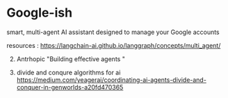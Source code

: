 # Google-ish
smart, multi-agent AI assistant designed to manage your  Google accounts  


resources : 
https://langchain-ai.github.io/langgraph/concepts/multi_agent/

2) Antrhopic 
 "Building effective agents " 

 3) divide and conqure algorithms for ai 
 https://medium.com/yeagerai/coordinating-ai-agents-divide-and-conquer-in-genworlds-a20fd470365
 